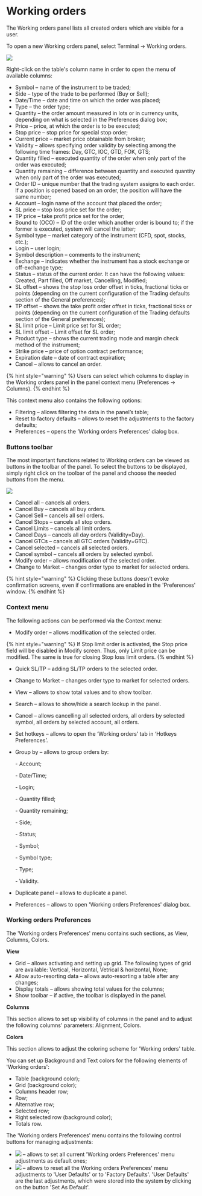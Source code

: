 # Working orders

The Working orders panel lists all created orders which are visible for a user.

To open a new Working orders panel, select Terminal -> Working orders.

![](../../../.gitbook/assets/wo.png)

Right-click on the table's column name in order to open the menu of available columns:

* Symbol – name of the instrument to be traded;
* Side – type of the trade to be performed (Buy or Sell);
* Date/Time – date and time on which the order was placed;
* Type – the order type;
* Quantity – the order amount measured in lots or in currency units, depending on what is selected in the Preferences dialog box;
* Price – price, at which the order is to be executed;
* Stop price – stop price for special stop order;
* Current price – market price obtainable from broker;
* Validity – allows specifying order validity by selecting among the following time frames: Day, GTC, IOC, GTD, FOK, GTS;
* Quantity filled – executed quantity of the order when only part of the order was executed;
* Quantity remaining – difference between quantity and executed quantity when only part of the order was executed;
* Order ID – unique number that the trading system assigns to each order. If a position is opened based on an order, the position will have the same number;
* Account – login name of the account that placed the order;
* SL price – stop loss price set for the order;
* TP price – take profit price set for the order;
* Bound to (OCO) – ID of the order which another order is bound to; if the former is executed, system will cancel the latter;
* Symbol type – market category of the instrument (CFD, spot, stocks, etc.);
* Login – user login;
* Symbol description – comments to the instrument;
* Exchange – indicates whether the instrument has a stock exchange or off-exchange type;
* Status – status of the current order. It can have the following values: Created, Part filled, Off market, Cancelling, Modified;
* SL offset – shows the stop loss order offset in ticks, fractional ticks or points (depending on the current configuration of the Trading defaults section of the General preferences);
* TP offset – shows the take profit order offset in ticks, fractional ticks or points (depending on the current configuration of the Trading defaults section of the General preferences);
* SL limit price – Limit price set for SL order;
* SL limit offset – Limit offset for SL order;
* Product type – shows the current trading mode and margin check method of the instrument;
* Strike price – price of option contract performance;
* Expiration date – date of contract expiration;
* Cancel – allows to cancel an order.

{% hint style="warning" %}
Users can select which columns to display in the Working orders panel in the panel context menu (Preferences -> Columns).
{% endhint %}

This context menu also contains the following options:

* Filtering – allows filtering the data in the panel’s table;
* Reset to factory defaults – allows to reset the adjustments to the factory defaults;
* Preferences – opens the ‘Working orders Preferences’ dialog box.

### &#xD;**Buttons toolbar**

The most important functions related to Working orders can be viewed as buttons in the toolbar of the panel. To select the buttons to be displayed, simply right click on the toolbar of the panel and choose the needed buttons from the menu.

![](<../../../.gitbook/assets/context-menu (1).png>)

* Cancel all – cancels all orders.
* Cancel Buy – cancels all buy orders.
* Cancel Sell – cancels all sell orders.
* Cancel Stops – cancels all stop orders. 
* Cancel Limits – cancels all limit orders.
* Cancel Days – cancels all day orders (Validity=Day).
* Cancel GTCs – cancels all GTC orders (Validity=GTC).
* Cancel selected – cancels all selected orders.
* Cancel symbol – cancels all orders by selected symbol.
* Modify order – allows modification of the selected order.
* Change to Market – changes order type to market for selected orders.

{% hint style="warning" %}
Clicking these buttons doesn't evoke confirmation screens, even if confirmations are enabled in the 'Preferences' window.
{% endhint %}

### **Context menu**

The following actions can be performed via the Context menu:

* Modify order – allows modification of the selected order.

{% hint style="warning" %}
If Stop limit order is activated, the Stop price field will be disabled in Modify screen. Thus, only Limit price can be modified. The same is true for closing Stop loss limit orders.
{% endhint %}

* Quick SL/TP – adding SL/TP orders to the selected order.
* Change to Market – changes order type to market for selected orders.
* View – allows to show total values and to show toolbar.
* Search – allows to show/hide a search lookup in the panel.
* Cancel – allows cancelling all selected orders, all orders by selected symbol, all orders by selected account, all orders.
*  Set hotkeys – allows to open the ‘Working orders’ tab in ‘Hotkeys Preferences’.
*   Group by – allows to group orders by:

    \-       Account;

    \-       Date/Time;

    \-       Login;

    \-       Quantity filled;

    \-       Quantity remaining;

    \-       Side;

    \-       Status;

    \-       Symbol;

    \-       Symbol type;

    \-       Type;

    \-       Validity.
* ​Duplicate panel – allows to duplicate a panel.
* Preferences – allows to open 'Working orders Preferences' dialog box.

### &#xD;**Working orders Preferences**

The 'Working orders Preferences' menu contains such sections, as View, Columns, Colors.

**View**

* Grid – allows activating and setting up grid. The following types of grid are available: Vertical, Horizontal, Vetrical & horizontal, None;
* Allow auto-resorting data – allows auto-resorting a table after any changes;
* Display totals – allows showing total values for the columns;
* Show toolbar – if active, the toolbar is displayed in the panel.

**Columns**

This section allows to set up visibility of columns in the panel and to adjust the following columns' parameters: Alignment, Colors.

**Colors**

This section allows to adjust the coloring scheme for 'Working orders' table.

You can set up Background and Text colors for the following elements of 'Working orders':

* Table (background color);
* Grid (background color);
* Columns header row;
* Row;
* Alternative row;
* Selected row;
* Right selected row (background color);
* Totals row.

The 'Working orders Preferences' menu contains the following control buttons for managing adjustments:

* ![](<../../../.gitbook/assets/set (1).png>)  – allows to set all current 'Working orders Preferences' menu adjustments as default ones;
* ![](<../../../.gitbook/assets/reset (5).png>)  – allows to reset all the Working orders Preferences' menu adjustments to 'User Defaults' or to 'Factory Defaults'. 'User Defaults' are the last adjustments, which were stored into the system by clicking on the button 'Set As Default'.

